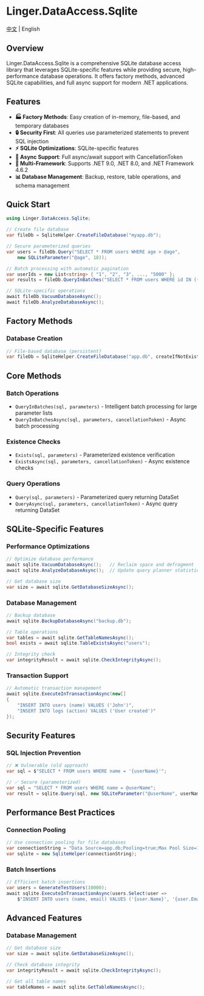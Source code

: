 # Linger.DataAccess.Sqlite

[中文](README_zh-CN.md) | English

## Overview

Linger.DataAccess.Sqlite is a comprehensive SQLite database access library that leverages SQLite-specific features while providing secure, high-performance database operations. It offers factory methods, advanced SQLite capabilities, and full async support for modern .NET applications.

## Features

- **🏭 Factory Methods**: Easy creation of in-memory, file-based, and temporary databases
- **🔒 Security First**: All queries use parameterized statements to prevent SQL injection
- **⚡ SQLite Optimizations**: SQLite-specific features
- **🔄 Async Support**: Full async/await support with CancellationToken
- **🎯 Multi-Framework**: Supports .NET 9.0, .NET 8.0, and .NET Framework 4.6.2
- **📊 Database Management**: Backup, restore, table operations, and schema management

## Quick Start

```csharp
using Linger.DataAccess.Sqlite;

// Create file database
var fileDb = SqliteHelper.CreateFileDatabase("myapp.db");

// Secure parameterized queries
var users = fileDb.Query("SELECT * FROM users WHERE age > @age", 
    new SQLiteParameter("@age", 18));

// Batch processing with automatic pagination
var userIds = new List<string> { "1", "2", "3", ..., "5000" };
var results = fileDb.QueryInBatches("SELECT * FROM users WHERE id IN ({0})", userIds);

// SQLite-specific operations
await fileDb.VacuumDatabaseAsync();
await fileDb.AnalyzeDatabaseAsync();
```

## Factory Methods

### Database Creation
```csharp
// File-based database (persistent)
var fileDb = SqliteHelper.CreateFileDatabase("app.db", createIfNotExists: true);
```

## Core Methods

### Batch Operations
- `QueryInBatches(sql, parameters)` - Intelligent batch processing for large parameter lists
- `QueryInBatchesAsync(sql, parameters, cancellationToken)` - Async batch processing

### Existence Checks
- `Exists(sql, parameters)` - Parameterized existence verification
- `ExistsAsync(sql, parameters, cancellationToken)` - Async existence checks

### Query Operations
- `Query(sql, parameters)` - Parameterized query returning DataSet
- `QueryAsync(sql, parameters, cancellationToken)` - Async query returning DataSet

## SQLite-Specific Features

### Performance Optimizations
```csharp
// Optimize database performance
await sqlite.VacuumDatabaseAsync();   // Reclaim space and defragment
await sqlite.AnalyzeDatabaseAsync();  // Update query planner statistics

// Get database size
var size = await sqlite.GetDatabaseSizeAsync();
```

### Database Management
```csharp
// Backup database
await sqlite.BackupDatabaseAsync("backup.db");

// Table operations
var tables = await sqlite.GetTableNamesAsync();
bool exists = await sqlite.TableExistsAsync("users");

// Integrity check
var integrityResult = await sqlite.CheckIntegrityAsync();
```

### Transaction Support
```csharp
// Automatic transaction management
await sqlite.ExecuteInTransactionAsync(new[]
{
    "INSERT INTO users (name) VALUES ('John')",
    "INSERT INTO logs (action) VALUES ('User created')"
});
```

## Security Features

### SQL Injection Prevention
```csharp
// ❌ Vulnerable (old approach)
var sql = $"SELECT * FROM users WHERE name = '{userName}'";

// ✅ Secure (parameterized)
var sql = "SELECT * FROM users WHERE name = @userName";
var result = sqlite.Query(sql, new SQLiteParameter("@userName", userName));
```

## Performance Best Practices

### Connection Pooling
```csharp
// Use connection pooling for file databases
var connectionString = "Data Source=app.db;Pooling=true;Max Pool Size=100;";
var sqlite = new SqliteHelper(connectionString);
```

### Batch Insertions
```csharp
// Efficient batch insertions
var users = GenerateTestUsers(10000);
await sqlite.ExecuteInTransactionAsync(users.Select(user => 
    $"INSERT INTO users (name, email) VALUES ('{user.Name}', '{user.Email}')"));
```

## Advanced Features

### Database Management
```csharp
// Get database size
var size = await sqlite.GetDatabaseSizeAsync();

// Check database integrity
var integrityResult = await sqlite.CheckIntegrityAsync();

// Get all table names
var tableNames = await sqlite.GetTableNamesAsync();
```
